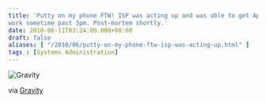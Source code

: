 ```yaml
---
title: 'Putty on my phone FTW! ISP was acting up and was able to get Apache to
work sometime past 3pm. Post-mortem shortly.'
date: 2010-06-11T03:24:00.000+08:00
draft: false
aliases: [ "/2010/06/putty-on-my-phone-ftw-isp-was-acting-up.html" ]
tags : [Systems Administration]
---
```


  
![Gravity](http://jon.doblados.net/wp-content/uploads/2010/06/Gravity.jpg.scaled500-300x225.jpg)  

  

  
  

via [Gravity](http://mobileways.de/gravity)
